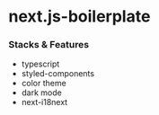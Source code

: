 # next.js-boilerplate

### Stacks & Features

- typescript
- styled-components
- color theme
- dark mode
- next-i18next
